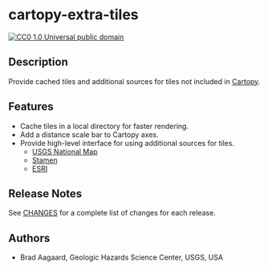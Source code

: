 # cartopy-extra-tiles

[![CC0 1.0 Universal public domain](https://img.shields.io/badge/License-CC0%201.0-lightgrey.svg)](https://code.usgs.gov/ghsc/gmp/cartopy-extra-tiles/blob/master/LICENSE.md)

## Description

Provide cached tiles and additional sources for tiles not included in [Cartopy](https://scitools.org.uk/cartopy).

## Features

* Cache tiles in a local directory for faster rendering.
* Add a distance scale bar to Cartopy axes.
* Provide high-level interface for using additional sources for tiles.
  * [USGS National Map](https://basemap.nationalmap.gov/)
  * [Stamen](https://stamen.com/open-source/)
  * [ESRI](https://server.arcgisonline.com/arcgis/rest/services)

## Release Notes

See [CHANGES](CHANGES.md) for a complete list of changes for each release.

## Authors

* Brad Aagaard, Geologic Hazards Science Center, USGS, USA

